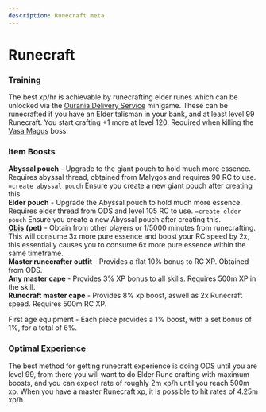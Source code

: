 ```yaml
---
description: Runecraft meta
---
```


# Runecraft

### **Training**

The best xp/hr is achievable by runecrafting elder runes which can be unlocked via the [Ourania Delivery Service](https://bso-wiki.oldschool.gg/minigames/ourania-delivery-service-ods) minigame. These can be runecrafted if you have an Elder talisman in your bank, and at least level 99 Runecraft. You start crafting +1 more at level 120. Required when killing the [Vasa Magus](../bosses/vasa-magus.md) boss.

### Item Boosts

**Abyssal pouch** - Upgrade to the giant pouch to hold much more essence. Requires abyssal thread, obtained from Malygos and requires 90 RC to use. `=create abyssal pouch` Ensure you create a new giant pouch after creating this.\
**Elder pouch** - Upgrade the Abyssal pouch to hold much more essence. Requires elder thread from ODS and level 105 RC to use. `=create elder pouch` Ensure you create a new Abyssal pouch after creating this.\
[**Obis**](https://bso-wiki.oldschool.gg/custom-items/pets) **(pet)** - Obtain from other players or 1/5000 minutes from runecrafting. This will consume 3x more pure essence and boost your RC speed by 2x, this essentially causes you to consume 6x more pure essence within the same timeframe.\
**Master runecrafter outfit** - Provides a flat 10% bonus to RC XP. Obtained from ODS.\
**Any master cape** - Provides 3% XP bonus to all skills. Requires 500m XP in the skill.\
**Runecraft master cape** - Provides 8% xp boost, aswell as 2x Runecraft speed. Requires 500m RC XP.&#x20;

First age equipment - Each piece provides a 1% boost, with a set bonus of 1%, for a total of 6%.&#x20;

### Optimal Experience

The best method for getting runecraft experience is doing ODS until you are level 99, from there you will want to do Elder Rune crafting with maximum boosts, and you can expect rate of roughly 2m xp/h until you reach 500m xp. When you have a master Runecraft xp, it is possible to hit rates of 4.25m xp/h.

